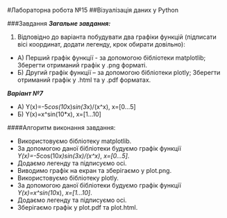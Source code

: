 #Лабораторна робота №15
##Візуалізація даних у Python

###Завдання
***Загальне завдання:***

1. Відповідно до варіанта побудувати два графіки функцій (підписати вісі координат, додати легенду, крок обирати довільно):
 - А) Перший графік функції - за допомогою бібліотеки matplotlib; Зберегти отриманий графік у .png форматі.
 - Б) Другий графік функції – за допомогою бібліотеки plotly; Зберегти отриманий графік у .html та у .pdf форматах.

***Варіант №7***
- А) Y(x)=-5*cos(10*x)*sin(3*x)/(x^x), x=[0...5]
- Б) Y(x)=x^sin(10*x), x=[1...10]


####Алгоритм виконання завдання:
- Використовуємо бібліотеку matplotlib.
- За допомогою даної бібліотеки будуємо графік функції *Y(x)=-5*cos(10*x)*sin(3*x)/(x^x)*, *x=[0...5]*.  
- Додаємо легенду та підписуємо осі.
- Виводимо графік на екран та зберігаємо у plot.png.
- Використовуємо бібліотеку plotly.
- За допомогою даної бібліотеки будуємо графік функції *Y(x)=x^sin(10*x), *x=[1...10]*.
- Додаємо легенду та підписуємо осі.
- Зберігаємо графік у plot.pdf та plot.html.
